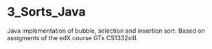 # 3_Sorts_Java
Java implementation of bubble, selection and insertion sort.
Based on assigments of the edX course GTx CS1332xIII.
